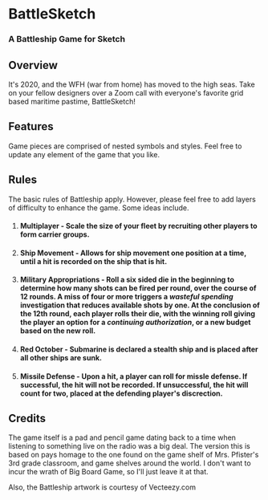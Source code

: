 # BattleSketch #
### A Battleship Game for Sketch ###

## Overview ##

It's 2020, and the WFH (war from home) has moved to the high seas. Take on your fellow designers over a Zoom call with everyone's favorite grid based maritime pastime, BattleSketch!

## Features ##

Game pieces are comprised of nested symbols and styles. Feel free to update any element of the game that you like.

## Rules ##

The basic rules of Battleship apply. However, please feel free to add layers of difficulty to enhance the game. Some ideas include.

1. #### Multiplayer  - Scale the size of your fleet by recruiting other players to form carrier groups.
2. #### Ship Movement - Allows for ship movement one position at a time, until a hit is recorded on the ship that is hit.
3.  #### Military Appropriations - Roll a six sided die in the beginning to determine how many shots can be fired per round, over the course of 12 rounds. A miss of four or more triggers a **_wasteful spending_** investigation that reduces available shots by one. At the conclusion of the 12th round, each player rolls their die, with the winning roll giving the player an option for a **_continuing authorization_**, or a new budget based on the new roll.
4. #### Red October - Submarine is declared a stealth ship and is placed after all other ships are sunk.
5. #### Missile Defense - Upon a hit, a player can roll for missle defense. If successful, the hit will not be recorded. If unsuccessful, the hit will count for two, placed at the defending player's discrection.

## Credits ##

The game itself is a pad and pencil game dating back to a time when listening to something live on the radio was a big deal. The version this is based on pays homage to the one found on the game shelf of Mrs. Pfister's 3rd grade classroom, and game shelves around the world. I don't want to incur the wrath of Big Board Game, so I'll just leave it at that.

Also, the Battleship artwork is courtesy of Vecteezy.com
